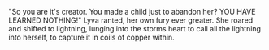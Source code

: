 "So you are it's creator. You made a child just to abandon her? YOU HAVE LEARNED NOTHING!" Lyva ranted, her own fury ever greater. She roared and shifted to lightning, lunging into the storms heart to call all the lightning into herself, to capture it in coils of copper within.